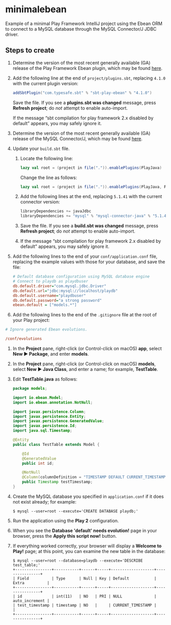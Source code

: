 # minimalebean

Example of a minimal Play Framework IntelliJ project using the Ebean ORM to
connect to a MySQL database through the MySQL Connector/J JDBC driver.

## Steps to create

1. Determine the version of the most recent generally available (GA) release of
   the Play Framework Ebean plugin, which may be found
   [here](https://github.com/playframework/play-ebean#releases).

1. Add the following line at the end of `project/plugins.sbt`, replacing `4.1.0`
   with the current plugin version:

   ```scala
   addSbtPlugin("com.typesafe.sbt" % "sbt-play-ebean" % "4.1.0")
   ```
   
   Save the file. If you see a __plugins.sbt was changed__ message, press
   __Refresh project__; do _not_ attempt to enable auto-import.
   
   If the message “sbt compilation for play framework 2.x disabled by default”
   appears, you may safely ignore it.

1. Determine the version of the most recent generally available (GA) release of
   the MySQL Connector/J, which may be found
   [here](https://dev.mysql.com/downloads/connector/j/#current).

1. Update your `build.sbt` file.

   1. Locate the following line:

      ```scala
      lazy val root = (project in file(".")).enablePlugins(PlayJava)
      ```

      Change the line as follows:
   
      ```scala
      lazy val root = (project in file(".")).enablePlugins(PlayJava, PlayEbean)
      ```
      
   1. Add the following lines at the end, replacing `5.1.41` with the current
      connector version:

      ```scala
      libraryDependencies += javaJdbc
      libraryDependencies += "mysql" % "mysql-connector-java" % "5.1.41"
      ```

   1. Save the file. If you see a __build.sbt was changed__ message, press
      __Refresh project__; do _not_ attempt to enable auto-import.
      
   1. If the message “sbt compilation for play framework 2.x disabled by
      default” appears, you may safely ignore it.

1. Add the following lines to the end of your `conf/application.conf` file, 
   replacing the example values with those for your database, and save the
   file:
 
   ```ini
   # Default database configuration using MySQL database engine
   # Connect to playdb as playdbuser
   db.default.driver="com.mysql.jdbc.Driver"
   db.default.url="jdbc:mysql://localhost/playdb"
   db.default.username="playdbuser"
   db.default.password="a strong password"
   ebean.default = ["models.*"]
   ```

1. Add the following lines to the end of the `.gitignore` file at the root of
   your Play project:

```ini
# Ignore generated Ebean evolutions.

/conf/evolutions
```

1. In the __Project__ pane, right-click (or Control-click on macOS) __app__,
   select __New ▶︎ Package__, and enter __models__.

1. In the __Project__ pane, right-click (or Control-click on macOS) __models__,
   select __New ▶︎ Java Class__, and enter a name; for example, __TestTable__.

1. Edit __TestTable.java__ as follows:

   ```java
   package models;

   import io.ebean.Model;
   import io.ebean.annotation.NotNull;

   import javax.persistence.Column;
   import javax.persistence.Entity;
   import javax.persistence.GeneratedValue;
   import javax.persistence.Id;
   import java.sql.Timestamp;

   @Entity
   public class TestTable extends Model {

       @Id
       @GeneratedValue
       public int id;

       @NotNull
       @Column(columnDefinition = "TIMESTAMP DEFAULT CURRENT_TIMESTAMP")
       public Timestamp testTimestamp;
   }
   ```

1. Create the MySQL database you specified in `application.conf` if it does not
   exist already; for example:

   ```console
   $ mysql --user=root --execute='CREATE DATABASE playdb;'
   ```

1. Run the application using the __Play 2__ configuration.

1. When you see the __Database 'default' needs evolution!__ page in your
   browser, press the __Apply this script now!__ button.

1. If everything worked correctly, your browser will display a
   __Welcome to Play!__ page; at this point, you can examine the new table in
   the database:

   ```console   
   $ mysql --user=root --database=playdb --execute='DESCRIBE test_table;'
   +----------------+-----------+------+-----+-------------------+----------------+
   | Field          | Type      | Null | Key | Default           | Extra          |
   +----------------+-----------+------+-----+-------------------+----------------+
   | id             | int(11)   | NO   | PRI | NULL              | auto_increment |
   | test_timestamp | timestamp | NO   |     | CURRENT_TIMESTAMP |                |
   +----------------+-----------+------+-----+-------------------+----------------+
   ```
